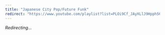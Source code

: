 ```yaml
---
title: "Japanese City Pop/Future Funk"
redirect: "https://www.youtube.com/playlist?list=PLOi9Cf_JAyXLlJ9Hpph56NAYet_bp_I9g"
---
```


_Redirecting..._
